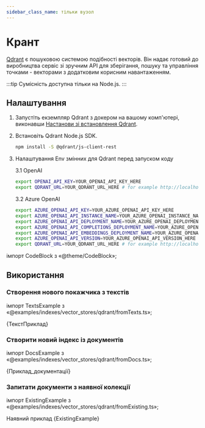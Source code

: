 ```yaml
---
sidebar_class_name: тільки вузол
---
```


# Крант

[Qdrant](https://qdrant.tech/) є пошуковою системою подібності векторів. Він надає готовий до виробництва сервіс зі зручним API для зберігання, пошуку та управління точками - векторами з додатковим корисним навантаженням.

:::tip Сумісність доступна тільки на Node.js.
:::

## Налаштування

1. Запустіть екземпляр Qdrant з докером на вашому комп'ютері, виконавши [Настанови зі встановлення Qdrant](https://qdrant.tech/documentation/install/).
2. Встановіть Qdrant Node.js SDK.


   ```bash npm2yarn
   npm install -S @qdrant/js-client-rest
   ```

3. Налаштування Env змінних для Qdrant перед запуском коду

   3.1 OpenAI


   ```bash
   export OPENAI_API_KEY=YOUR_OPENAI_API_KEY_HERE
   export QDRANT_URL=YOUR_QDRANT_URL_HERE # for example http://localhost:6333
   ```

   3.2 Azure OpenAI


   ```bash
   export AZURE_OPENAI_API_KEY=YOUR_AZURE_OPENAI_API_KEY_HERE
   export AZURE_OPENAI_API_INSTANCE_NAME=YOUR_AZURE_OPENAI_INSTANCE_NAME_HERE
   export AZURE_OPENAI_API_DEPLOYMENT_NAME=YOUR_AZURE_OPENAI_DEPLOYMENT_NAME_HERE
   export AZURE_OPENAI_API_COMPLETIONS_DEPLOYMENT_NAME=YOUR_AZURE_OPENAI_COMPLETIONS_DEPLOYMENT_NAME_HERE
   export AZURE_OPENAI_API_EMBEDDINGS_DEPLOYMENT_NAME=YOUR_AZURE_OPENAI_EMBEDDINGS_DEPLOYMENT_NAME_HERE
   export AZURE_OPENAI_API_VERSION=YOUR_AZURE_OPENAI_API_VERSION_HERE
   export QDRANT_URL=YOUR_QDRANT_URL_HERE # for example http://localhost:6333
   ```

імпорт CodeBlock з «@theme/CodeBlock»;

## Використання

### Створення нового покажчика з текстів

імпорт TextsExample з «@examples/indexes/vector_stores/qdrant/fromTexts.ts»;

<CodeBlock language="typescript">{ТекстПриклад}</CodeBlock>

### Створити новий індекс із документів

імпорт DocsExample з «@examples/indexes/vector_stores/qdrant/fromDocs.ts»;

<CodeBlock language="typescript">{Приклад_документації}</CodeBlock>

### Запитати документи з наявної колекції

імпорт ExistingExample з «@examples/indexes/vector_stores/qdrant/fromExisting.ts»;

<CodeBlock language="typescript">Наявний приклад {ExistingExample}</CodeBlock>
